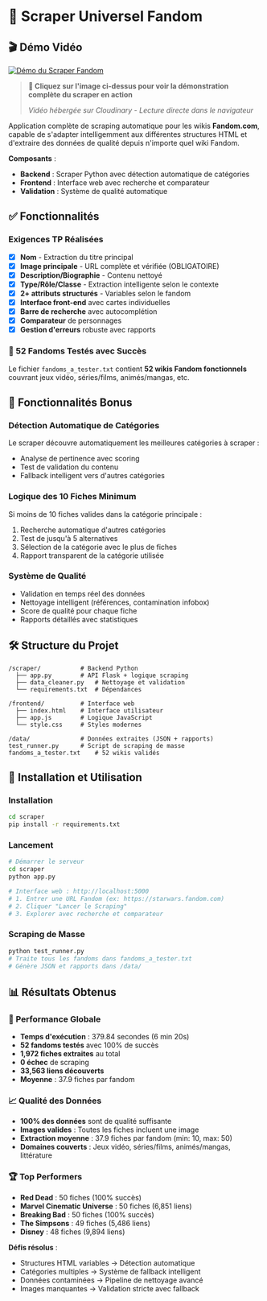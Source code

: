# 🌟 Scraper Universel Fandom

## 🎬 Démo Vidéo

[![Démo du Scraper Fandom](https://res.cloudinary.com/dlpfe2dd6/video/upload/so_0/yhfamet4nrmuyrijuogz.jpg)](https://player.cloudinary.com/embed/?cloud_name=dlpfe2dd6&public_id=yhfamet4nrmuyrijuogz&profile=cld-default)

> **🎥 Cliquez sur l'image ci-dessus pour voir la démonstration complète du scraper en action**
> 
> *Vidéo hébergée sur Cloudinary - Lecture directe dans le navigateur*

Application complète de scraping automatique pour les wikis **Fandom.com**, capable de s'adapter intelligemment aux différentes structures HTML et d'extraire des données de qualité depuis n'importe quel wiki Fandom.

**Composants** :
- **Backend** : Scraper Python avec détection automatique de catégories
- **Frontend** : Interface web avec recherche et comparateur
- **Validation** : Système de qualité automatique

## ✅ Fonctionnalités

### Exigences TP Réalisées
- [x] **Nom** - Extraction du titre principal
- [x] **Image principale** - URL complète et vérifiée (OBLIGATOIRE)
- [x] **Description/Biographie** - Contenu nettoyé
- [x] **Type/Rôle/Classe** - Extraction intelligente selon le contexte
- [x] **2+ attributs structurés** - Variables selon le fandom
- [x] **Interface front-end** avec cartes individuelles
- [x] **Barre de recherche** avec autocomplétion
- [x] **Comparateur** de personnages
- [x] **Gestion d'erreurs** robuste avec rapports

### 🎯 52 Fandoms Testés avec Succès

Le fichier `fandoms_a_tester.txt` contient **52 wikis Fandom fonctionnels** couvrant jeux vidéo, séries/films, animés/mangas, etc.

## 🚀 Fonctionnalités Bonus

### Détection Automatique de Catégories
Le scraper découvre automatiquement les meilleures catégories à scraper :
- Analyse de pertinence avec scoring
- Test de validation du contenu
- Fallback intelligent vers d'autres catégories

### Logique des 10 Fiches Minimum
Si moins de 10 fiches valides dans la catégorie principale :
1. Recherche automatique d'autres catégories  
2. Test de jusqu'à 5 alternatives
3. Sélection de la catégorie avec le plus de fiches
4. Rapport transparent de la catégorie utilisée

### Système de Qualité
- Validation en temps réel des données
- Nettoyage intelligent (références, contamination infobox)
- Score de qualité pour chaque fiche
- Rapports détaillés avec statistiques

## 🛠️ Structure du Projet

```
/scraper/           # Backend Python
  ├── app.py        # API Flask + logique scraping
  ├── data_cleaner.py   # Nettoyage et validation
  └── requirements.txt  # Dépendances

/frontend/          # Interface web
  ├── index.html    # Interface utilisateur
  ├── app.js        # Logique JavaScript
  └── style.css     # Styles modernes

/data/              # Données extraites (JSON + rapports)
test_runner.py      # Script de scraping de masse
fandoms_a_tester.txt    # 52 wikis validés
```

## 🚀 Installation et Utilisation

### Installation
```bash
cd scraper
pip install -r requirements.txt
```

### Lancement
```bash
# Démarrer le serveur
cd scraper
python app.py

# Interface web : http://localhost:5000
# 1. Entrer une URL Fandom (ex: https://starwars.fandom.com)
# 2. Cliquer "Lancer le Scraping"
# 3. Explorer avec recherche et comparateur
```

### Scraping de Masse
```bash
python test_runner.py
# Traite tous les fandoms dans fandoms_a_tester.txt
# Génère JSON et rapports dans /data/
```

## 📊 Résultats Obtenus

### 🎯 Performance Globale
- **Temps d'exécution** : 379.84 secondes (6 min 20s)
- **52 fandoms testés** avec 100% de succès
- **1,972 fiches extraites** au total
- **0 échec** de scraping
- **33,563 liens découverts** 
- **Moyenne** : 37.9 fiches par fandom

### 📈 Qualité des Données
- **100% des données** sont de qualité suffisante
- **Images valides** : Toutes les fiches incluent une image
- **Extraction moyenne** : 37.9 fiches par fandom (min: 10, max: 50)
- **Domaines couverts** : Jeux vidéo, séries/films, animés/mangas, littérature

### 🏆 Top Performers
- **Red Dead** : 50 fiches (100% succès)
- **Marvel Cinematic Universe** : 50 fiches (6,851 liens)
- **Breaking Bad** : 50 fiches (100% succès)
- **The Simpsons** : 49 fiches (5,486 liens)
- **Disney** : 48 fiches (9,894 liens)

**Défis résolus** :
- Structures HTML variables → Détection automatique
- Catégories multiples → Système de fallback intelligent
- Données contaminées → Pipeline de nettoyage avancé
- Images manquantes → Validation stricte avec fallback
